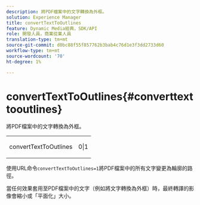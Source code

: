 ```yaml
---
description: 將PDF檔案中的文字轉換為外框。
solution: Experience Manager
title: convertTextToOutlines
feature: Dynamic Media經典，SDK/API
role: 開發人員，商業從業人員
translation-type: tm+mt
source-git-commit: d0bc88f55f857762b3bab4c76d1e3f3dd2733d60
workflow-type: tm+mt
source-wordcount: '70'
ht-degree: 1%

---
```



# convertTextToOutlines{#converttexttooutlines}

將PDF檔案中的文字轉換為外框。

<table id="simpletable_FDE0D8786BC747AF87A336452500E695"> 
 <tr class="strow"> 
  <td class="stentry"> <p><span class="codeph"> convertTextToOutlines</span> </p> </td> 
  <td class="stentry"> <p>0|1 </p></td> 
 </tr> 
</table>

使用URL命令`convertTextToOutlines=1`將PDF檔案中的所有文字變更為輪廓的路徑。

當任何效果套用至PDF檔案中的文字（例如將文字轉換為外框）時，最終轉譯的影像會縮小或「平面化」大小。
